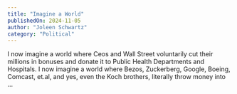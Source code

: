 ```yaml
---
title: "Imagine a World"
publishedOn: 2024-11-05
author: "Joleen Schwartz"
category: "Political"
---
```


I now imagine a world where Ceos and Wall Street voluntarily cut their millions in bonuses and donate it to Public Health Departments and Hospitals. I now imagine a world where Bezos, Zuckerberg, Google, Boeing, Comcast, et.al, and yes, even the Koch brothers, literally throw money into ...
